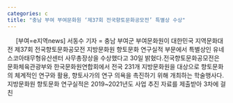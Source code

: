 ```yaml
---
categories: c
title: "충남 부여 부여문화원 ‘제37회 전국향토문화공모전’ 특별상 수상"
---
```

&nbsp;&nbsp;&nbsp;&nbsp; [부여=e지역news] 서동수 기자 = 충남 부여군 부여문화원이 대한민국 지역문화대전 제37회 전국향토문화공모전 지방문화원 향토문화 연구실적 부문에서 특별상인 유네스코아태무형유산센터 사무총장상을 수상했다고 30일 밝혔다.전국향토문화공모전은 문화체육관광부와 한국문화원연합회에서 전국 231개 지방문화원을 대상으로 향토문화의 체계적인 연구와 활용, 향토사가의 연구 의욕을 촉진하기 위해 개최하는 학술행사다.지방문화원 향토문화 연구실적은 2019~2021년도 사업 추진 자료를 제출받아 3차에 걸친
